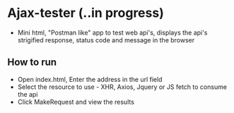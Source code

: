 # Ajax-tester (..in progress)
* Mini html, "Postman like" app to test web api's, displays the api's strigified response, status code and message in the browser

## How to run
* Open index.html, Enter the address in the url field
* Select the resource to use - XHR, Axios, Jquery or JS fetch to consume the api
* Click MakeRequest and view the results